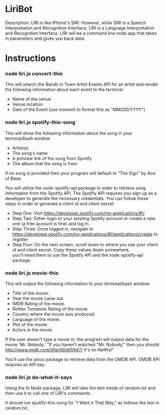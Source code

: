 # LiriBot
Description: LIRI is like iPhone's SIRI. However, while SIRI is a Speech Interpretation and Recognition Interface, LIRI is a Language Interpretation and Recognition Interface. LIRI will be a command line node app that takes in parameters and gives you back data.

<h1>Instructions</h1>

<h3>node liri.js concert-this</h3>

This will search the Bands in Town Artist Events API for an artist and render the following information about each event to the terminal:
  * Name of the venue
  * Venue location
  * Date of the Event (use moment to format this as "MM/DD/YYYY")

<h3>node liri.js spotify-this-song</h3>
  
This will show the following information about the song in your terminal/bash window
  * Artist(s)
  * The song's name
  * A preview link of the song from Spotify
  * The album that the song is from

If no song is provided then your program will default to "The Sign" by Ace of Base.

You will utilize the node-spotify-api package in order to retrieve song information from the Spotify API.
The Spotify API requires you sign up as a developer to generate the necessary credentials. You can follow these steps in order to generate a client id and client secret:

  * Step One: Visit https://developer.spotify.com/my-applications/#!/
  * Step Two: Either login to your existing Spotify account or create a new one (a free account is fine) and log in.
  * Step Three: Once logged in, navigate to https://developer.spotify.com/my-applications/#!/applications/create to register
  * Step Four: On the next screen, scroll down to where you see your client id and client secret. Copy these values down somewhere,     
    you'll need them to use the Spotify API and the node-spotify-api package.

<h3>node liri.js movie-this</h3>
This will output the following information to your terminal/bash window:

   * Title of the movie.
   * Year the movie came out.
   * IMDB Rating of the movie.
   * Rotten Tomatoes Rating of the movie.
   * Country where the movie was produced.
   * Language of the movie.
   * Plot of the movie.
   * Actors in the movie.

If the user doesn't type a movie in, the program will output data for the movie 'Mr. Nobody.'
"If you haven't watched "Mr. Nobody," then you should: http://www.imdb.com/title/tt0485947/
It's on Netflix!"

You'll use the axios package to retrieve data from the OMDB API. OMDB API requires an API key. 

<h3>node liri.js do-what-it-says</h3>
Using the fs Node package, LIRI will take the text inside of random.txt and then use it to call one of LIRI's commands.

It should run spotify-this-song for "I Want it That Way," as follows the text in random.txt.

